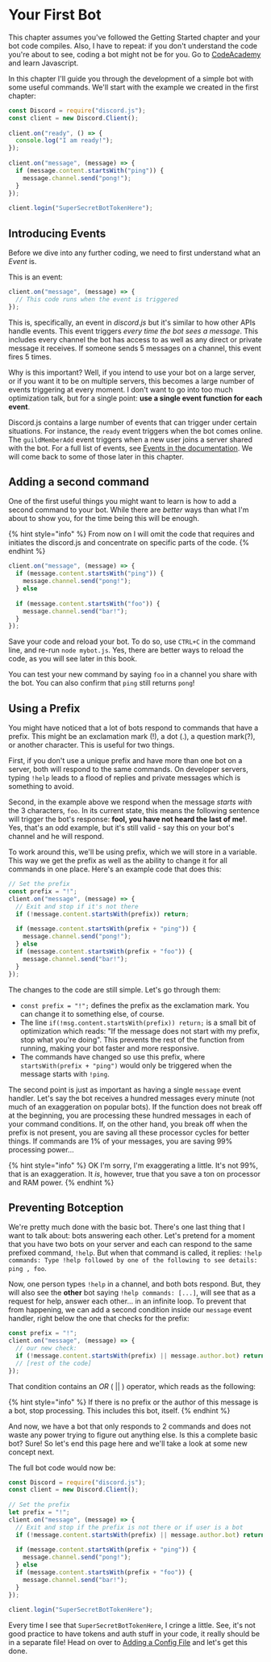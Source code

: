 # Your First Bot

This chapter assumes you've followed the Getting Started chapter and your bot code compiles. Also, I have to repeat: if you don't understand the code you're about to see, coding a bot might not be for you. Go to [CodeAcademy](https://www.codecademy.com/learn/javascript) and learn Javascript.

In this chapter I'll guide you through the development of a simple bot with some useful commands. We'll start with the example we created in the first chapter:

```javascript
const Discord = require("discord.js");
const client = new Discord.Client();
 
client.on("ready", () => {
  console.log("I am ready!");
});
 
client.on("message", (message) => {
  if (message.content.startsWith("ping")) {
    message.channel.send("pong!");
  }
});
 
client.login("SuperSecretBotTokenHere");
```

## Introducing Events

Before we dive into any further coding, we need to first understand what an _Event_ is.

This is an event:

```javascript
client.on("message", (message) => {
  // This code runs when the event is triggered
});
```

This is, specifically, an event in _discord.js_ but it's similar to how other APIs handle events. This event triggers _every time the bot sees a message_. This includes every channel the bot has access to as well as any direct or private message it receives. If someone sends 5 messages on a channel, this event fires 5 times.

Why is this important? Well, if you intend to use your bot on a large server, or if you want it to be on multiple servers, this becomes a large number of events triggering at every moment. I don't want to go into too much optimization talk, but for a single point: **use a single event function for each event**.

Discord.js contains a large number of events that can trigger under certain situations. For instance, the `ready` event triggers when the bot comes online. The `guildMemberAdd` event triggers when a new user joins a server shared with the bot. For a full list of events, see [Events in the documentation](https://discord.js.org/#/docs/main/stable/class/Client?scrollTo=channelCreate). We will come back to some of those later in this chapter.

## Adding a second command

One of the first useful things you might want to learn is how to add a second command to your bot. While there are _better_ ways than what I'm about to show you, for the time being this will be enough.

{% hint style="info" %}
From now on I will omit the code that requires and initiates the discord.js and concentrate on specific parts of the code.
{% endhint %}

```javascript
client.on("message", (message) => {
  if (message.content.startsWith("ping")) {
    message.channel.send("pong!");
  } else
 
  if (message.content.startsWith("foo")) {
    message.channel.send("bar!");
  }
});
```

Save your code and reload your bot. To do so, use `CTRL+C` in the command line, and re-run `node mybot.js`. Yes, there are better ways to reload the code, as you will see later in this book.

You can test your new command by saying `foo` in a channel you share with the bot. You can also confirm that `ping` still returns `pong`!

## Using a Prefix

You might have noticed that a lot of bots respond to commands that have a prefix. This might be an exclamation mark \(!\), a dot \(.\), a question mark\(?\), or another character. This is useful for two things.

First, if you don't use a unique prefix and have more than one bot on a server, both will respond to the same commands. On developer servers, typing `!help` leads to a flood of replies and private messages which is something to avoid.

Second, in the example above we respond when the message _starts with_ the 3 characters, `foo`. In its current state, this means the following sentence will trigger the bot's response: **fool, you have not heard the last of me!**. Yes, that's an odd example, but it's still valid - say this on your bot's channel and he will respond.

To work around this, we'll be using prefix, which we will store in a variable. This way we get the prefix as well as the ability to change it for all commands in one place. Here's an example code that does this:

```javascript
// Set the prefix
const prefix = "!";
client.on("message", (message) => {
  // Exit and stop if it's not there
  if (!message.content.startsWith(prefix)) return;
 
  if (message.content.startsWith(prefix + "ping")) {
    message.channel.send("pong!");
  } else
  if (message.content.startsWith(prefix + "foo")) {
    message.channel.send("bar!");
  }
});
```

The changes to the code are still simple. Let's go through them:

* `const prefix = "!";` defines the prefix as the exclamation mark. You can change it to something else, of course.
* The line `if(!msg.content.startsWith(prefix)) return;` is a small bit of optimization which reads: "If the message does not start with my prefix, stop what you're doing". This prevents the rest of the function from running, making your bot faster and more responsive.
* The commands have changed so use this prefix, where `startsWith(prefix + "ping")` would only be triggered when the message starts with `!ping`.

The second point is just as important as having a single `message` event handler. Let's say the bot receives a hundred messages every minute \(not much of an exaggeration on popular bots\). If the function does not break off at the beginning, you are processing these hundred messages in each of your command conditions. If, on the other hand, you break off when the prefix is not present, you are saving all these processor cycles for better things. If commands are 1% of your messages, you are saving 99% processing power...

{% hint style="info" %}
OK I'm sorry, I'm exaggerating a little. It's not 99%, that is an exaggeration. It _is_, however, true that you save a ton on processor and RAM power.
{% endhint %}

## Preventing Botception

We're pretty much done with the basic bot. There's one last thing that I want to talk about: bots answering each other. Let's pretend for a moment that you have two bots on your server and each can respond to the same prefixed command, `!help`. But when that command is called, it replies: `!help commands: Type !help followed by one of the following to see details: ping , foo`.

Now, one person types `!help` in a channel, and both bots respond. But, they will also see the **other** bot saying `!help commands: [...]`, will see that as a request for help, answer each other... in an infinite loop. To prevent that from happening, we can add a second condition inside our `message` event handler, right below the one that checks for the prefix:

```javascript
const prefix = "!";
client.on("message", (message) => {
  // our new check:
  if (!message.content.startsWith(prefix) || message.author.bot) return;
  // [rest of the code]
});
```

That condition contains an _OR_ \( \|\| \) operator, which reads as the following:

{% hint style="info" %}
If there is no prefix or the author of this message is a bot, stop processing. This includes this bot, itself.
{% endhint %}

And now, we have a bot that only responds to 2 commands and does not waste any power trying to figure out anything else. Is this a complete basic bot? Sure! So let's end this page here and we'll take a look at some new concept next.

The full bot code would now be:

```javascript
const Discord = require("discord.js");
const client = new Discord.Client();
 
// Set the prefix
let prefix = "!";
client.on("message", (message) => {
  // Exit and stop if the prefix is not there or if user is a bot
  if (!message.content.startsWith(prefix) || message.author.bot) return;
 
  if (message.content.startsWith(prefix + "ping")) {
    message.channel.send("pong!");
  } else
  if (message.content.startsWith(prefix + "foo")) {
    message.channel.send("bar!");
  }
});
 
client.login("SuperSecretBotTokenHere");
```

Every time I see that `SuperSecretBotTokenHere`, I cringe a little. See, it's not good practice to have tokens and auth stuff in your code, it really should be in a separate file! Head on over to [Adding a Config File](adding-a-config-file.md) and let's get this done.

